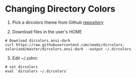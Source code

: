 Changing Directory Colors
===

1. Pick a dircolors theme from Github [repository](https://github.com/seebi/dircolors-solarized)

2. Download files in the user's HOME

```vi
# Download dircolors.ansi-dark
curl https://raw.githubusercontent.com/seebi/dircolors-solarized/master/dircolors.ansi-dark --output ~/.dircolors
```

3. Edit ~/.zshrc
```
# set dircolors
eval `dircolors ~/.dircolors`
```
